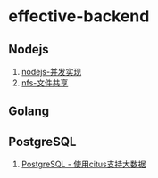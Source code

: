 # effective-backend

## Nodejs

1. [nodejs-并发实现](https://github.com/QingyaFan/effective-backend/blob/master/nodejs-%E5%B9%B6%E5%8F%91.md)
2. [nfs-文件共享](https://github.com/QingyaFan/effective-backend/blob/master/nfs-2018-06-a.md)

## Golang

## PostgreSQL

1. [PostgreSQL - 使用citus支持大数据](https://github.com/QingyaFan/effective-backend/blob/master/postgresql-citus-2018-10-d.md)